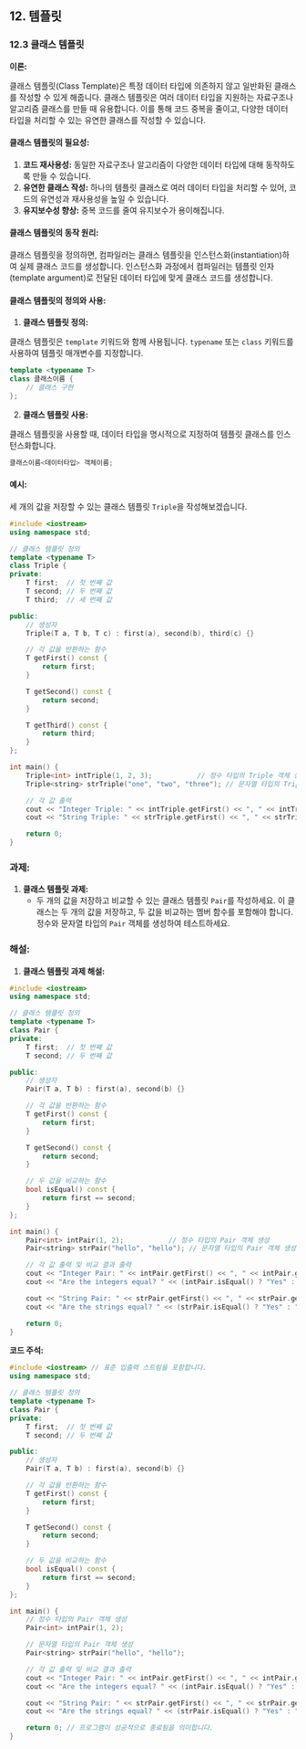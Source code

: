 ## 12. 템플릿

### 12.3 클래스 템플릿

**이론:**

클래스 템플릿(Class Template)은 특정 데이터 타입에 의존하지 않고 일반화된 클래스를 작성할 수 있게 해줍니다. 클래스 템플릿은 여러 데이터 타입을 지원하는 자료구조나 알고리즘 클래스를 만들 때 유용합니다. 이를 통해 코드 중복을 줄이고, 다양한 데이터 타입을 처리할 수 있는 유연한 클래스를 작성할 수 있습니다.

#### **클래스 템플릿의 필요성:**

1. **코드 재사용성:** 동일한 자료구조나 알고리즘이 다양한 데이터 타입에 대해 동작하도록 만들 수 있습니다.
2. **유연한 클래스 작성:** 하나의 템플릿 클래스로 여러 데이터 타입을 처리할 수 있어, 코드의 유연성과 재사용성을 높일 수 있습니다.
3. **유지보수성 향상:** 중복 코드를 줄여 유지보수가 용이해집니다.

#### **클래스 템플릿의 동작 원리:**

클래스 템플릿을 정의하면, 컴파일러는 클래스 템플릿을 인스턴스화(instantiation)하여 실제 클래스 코드를 생성합니다. 인스턴스화 과정에서 컴파일러는 템플릿 인자(template argument)로 전달된 데이터 타입에 맞게 클래스 코드를 생성합니다.

#### **클래스 템플릿의 정의와 사용:**

1. **클래스 템플릿 정의:**

클래스 템플릿은 `template` 키워드와 함께 사용됩니다. `typename` 또는 `class` 키워드를 사용하여 템플릿 매개변수를 지정합니다.

```cpp
template <typename T>
class 클래스이름 {
    // 클래스 구현
};
```

2. **클래스 템플릿 사용:**

클래스 템플릿을 사용할 때, 데이터 타입을 명시적으로 지정하여 템플릿 클래스를 인스턴스화합니다.

```cpp
클래스이름<데이터타입> 객체이름;
```

#### **예시:**

세 개의 값을 저장할 수 있는 클래스 템플릿 `Triple`을 작성해보겠습니다.

```cpp
#include <iostream>
using namespace std;

// 클래스 템플릿 정의
template <typename T>
class Triple {
private:
    T first;  // 첫 번째 값
    T second; // 두 번째 값
    T third;  // 세 번째 값

public:
    // 생성자
    Triple(T a, T b, T c) : first(a), second(b), third(c) {}

    // 각 값을 반환하는 함수
    T getFirst() const {
        return first;
    }

    T getSecond() const {
        return second;
    }

    T getThird() const {
        return third;
    }
};

int main() {
    Triple<int> intTriple(1, 2, 3);           // 정수 타입의 Triple 객체 생성
    Triple<string> strTriple("one", "two", "three"); // 문자열 타입의 Triple 객체 생성

    // 각 값 출력
    cout << "Integer Triple: " << intTriple.getFirst() << ", " << intTriple.getSecond() << ", " << intTriple.getThird() << endl;
    cout << "String Triple: " << strTriple.getFirst() << ", " << strTriple.getSecond() << ", " << strTriple.getThird() << endl;

    return 0;
}
```

### 과제:

1. **클래스 템플릿 과제:**
   - 두 개의 값을 저장하고 비교할 수 있는 클래스 템플릿 `Pair`를 작성하세요. 이 클래스는 두 개의 값을 저장하고, 두 값을 비교하는 멤버 함수를 포함해야 합니다. 정수와 문자열 타입의 `Pair` 객체를 생성하여 테스트하세요.

### 해설:

1. **클래스 템플릿 과제 해설:**

```cpp
#include <iostream>
using namespace std;

// 클래스 템플릿 정의
template <typename T>
class Pair {
private:
    T first;  // 첫 번째 값
    T second; // 두 번째 값

public:
    // 생성자
    Pair(T a, T b) : first(a), second(b) {}

    // 각 값을 반환하는 함수
    T getFirst() const {
        return first;
    }

    T getSecond() const {
        return second;
    }

    // 두 값을 비교하는 함수
    bool isEqual() const {
        return first == second;
    }
};

int main() {
    Pair<int> intPair(1, 2);           // 정수 타입의 Pair 객체 생성
    Pair<string> strPair("hello", "hello"); // 문자열 타입의 Pair 객체 생성

    // 각 값 출력 및 비교 결과 출력
    cout << "Integer Pair: " << intPair.getFirst() << ", " << intPair.getSecond() << endl;
    cout << "Are the integers equal? " << (intPair.isEqual() ? "Yes" : "No") << endl;

    cout << "String Pair: " << strPair.getFirst() << ", " << strPair.getSecond() << endl;
    cout << "Are the strings equal? " << (strPair.isEqual() ? "Yes" : "No") << endl;

    return 0;
}
```

**코드 주석:**

```cpp
#include <iostream> // 표준 입출력 스트림을 포함합니다.
using namespace std;

// 클래스 템플릿 정의
template <typename T>
class Pair {
private:
    T first;  // 첫 번째 값
    T second; // 두 번째 값

public:
    // 생성자
    Pair(T a, T b) : first(a), second(b) {}

    // 각 값을 반환하는 함수
    T getFirst() const {
        return first;
    }

    T getSecond() const {
        return second;
    }

    // 두 값을 비교하는 함수
    bool isEqual() const {
        return first == second;
    }
};

int main() {
    // 정수 타입의 Pair 객체 생성
    Pair<int> intPair(1, 2);

    // 문자열 타입의 Pair 객체 생성
    Pair<string> strPair("hello", "hello");

    // 각 값 출력 및 비교 결과 출력
    cout << "Integer Pair: " << intPair.getFirst() << ", " << intPair.getSecond() << endl;
    cout << "Are the integers equal? " << (intPair.isEqual() ? "Yes" : "No") << endl;

    cout << "String Pair: " << strPair.getFirst() << ", " << strPair.getSecond() << endl;
    cout << "Are the strings equal? " << (strPair.isEqual() ? "Yes" : "No") << endl;

    return 0; // 프로그램이 성공적으로 종료됨을 의미합니다.
}
```
